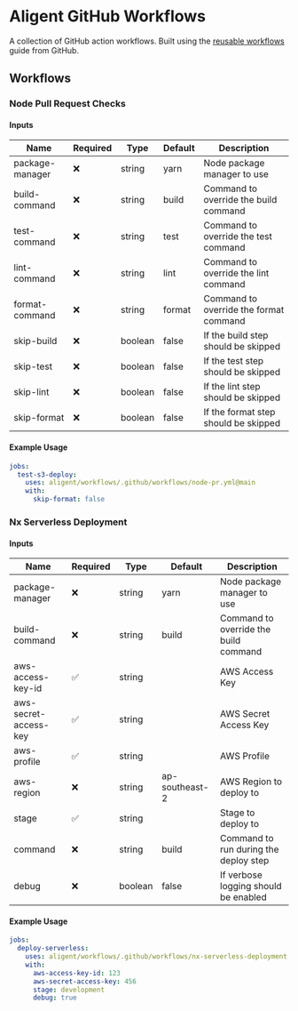 # Aligent GitHub Workflows

A collection of GitHub action workflows. Built using the [reusable workflows](https://docs.github.com/en/actions/sharing-automations/reusing-workflows) guide from GitHub.

## Workflows

### Node Pull Request Checks

#### **Inputs**
| Name          | Required | Type    | Default            | Description                        |
|---------------|----------|---------|--------------------|------------------------------------|
| package-manager | ❌      | string  | yarn               | Node package manager to use       |
| build-command   | ❌      | string  | build              | Command to override the build command |
| test-command    | ❌      | string  | test               | Command to override the test command |
| lint-command    | ❌      | string  | lint               | Command to override the lint command |
| format-command  | ❌      | string  | format             | Command to override the format command |
| skip-build      | ❌      | boolean | false              | If the build step should be skipped |
| skip-test       | ❌      | boolean | false              | If the test step should be skipped |
| skip-lint       | ❌      | boolean | false              | If the lint step should be skipped |
| skip-format     | ❌      | boolean | false              | If the format step should be skipped |

#### Example Usage

```yaml
jobs:
  test-s3-deploy:
    uses: aligent/workflows/.github/workflows/node-pr.yml@main
    with:
      skip-format: false
```

### Nx Serverless Deployment

#### **Inputs**
| Name                  | Required | Type    | Default         | Description                                |
|--------------------- |----------|---------|-----------------|-------------------------------------------|
| package-manager      | ❌       | string  | yarn            | Node package manager to use                |
| build-command        | ❌       | string  | build           | Command to override the build command      |
| aws-access-key-id    | ✅       | string  |                 | AWS Access Key                             |
| aws-secret-access-key| ✅       | string  |                 | AWS Secret Access Key                      |
| aws-profile          | ✅       | string  |                 | AWS Profile                                |
| aws-region           | ❌       | string  | ap-southeast-2  | AWS Region to deploy to                    |
| stage                | ✅       | string  |                 | Stage to deploy to                         |
| command              | ❌       | string  | build           | Command to run during the deploy step      |
| debug                | ❌       | boolean | false           | If verbose logging should be enabled       |

#### Example Usage

```yaml
jobs:
  deploy-serverless:
    uses: aligent/workflows/.github/workflows/nx-serverless-deployment.yml@main
    with:
      aws-access-key-id: 123
      aws-secret-access-key: 456
      stage: development
      debug: true
```
